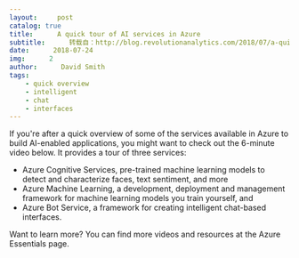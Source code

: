 ```yaml
---
layout:     post
catalog: true
title:      A quick tour of AI services in Azure
subtitle:      转载自：http://blog.revolutionanalytics.com/2018/07/a-quick-tour-of-ai-services-in-azure.html
date:      2018-07-24
img:      2
author:      David Smith
tags:
    - quick overview
    - intelligent
    - chat
    - interfaces
---
```

If you're after a quick overview of some of the services available in Azure to build AI-enabled applications, you might want to check out the 6-minute video below. It provides a tour of three services:
- Azure Cognitive Services, pre-trained machine learning models to detect and characterize faces, text sentiment, and more 
- Azure Machine Learning, a development, deployment and management framework for machine learning models you train yourself, and
- Azure Bot Service, a framework for creating intelligent chat-based interfaces.

Want to learn more? You can find more videos and resources at the Azure Essentials page.

